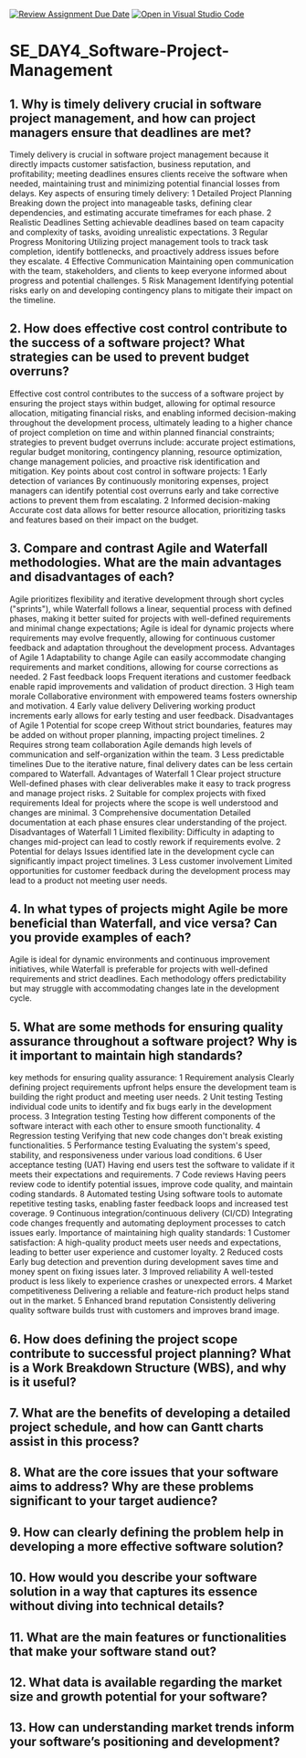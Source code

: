 [![Review Assignment Due Date](https://classroom.github.com/assets/deadline-readme-button-22041afd0340ce965d47ae6ef1cefeee28c7c493a6346c4f15d667ab976d596c.svg)](https://classroom.github.com/a/9pw6JKcu)
[![Open in Visual Studio Code](https://classroom.github.com/assets/open-in-vscode-2e0aaae1b6195c2367325f4f02e2d04e9abb55f0b24a779b69b11b9e10269abc.svg)](https://classroom.github.com/online_ide?assignment_repo_id=18459402&assignment_repo_type=AssignmentRepo)
# SE_DAY4_Software-Project-Management
## 1. Why is timely delivery crucial in software project management, and how can project managers ensure that deadlines are met?
Timely delivery is crucial in software project management because it directly impacts customer satisfaction, business reputation, and profitability; meeting deadlines ensures clients receive the software when needed, maintaining trust and minimizing potential financial losses from delays.
Key aspects of ensuring timely delivery:
1 Detailed Project Planning
Breaking down the project into manageable tasks, defining clear dependencies, and estimating accurate timeframes for each phase. 
2 Realistic Deadlines
Setting achievable deadlines based on team capacity and complexity of tasks, avoiding unrealistic expectations. 
3 Regular Progress Monitoring
Utilizing project management tools to track task completion, identify bottlenecks, and proactively address issues before they escalate. 
4 Effective Communication
Maintaining open communication with the team, stakeholders, and clients to keep everyone informed about progress and potential challenges. 
5 Risk Management
Identifying potential risks early on and developing contingency plans to mitigate their impact on the timeline. 

## 2. How does effective cost control contribute to the success of a software project? What strategies can be used to prevent budget overruns?
Effective cost control contributes to the success of a software project by ensuring the project stays within budget, allowing for optimal resource allocation, mitigating financial risks, and enabling informed decision-making throughout the development process, ultimately leading to a higher chance of project completion on time and within planned financial constraints; strategies to prevent budget overruns include: accurate project estimations, regular budget monitoring, contingency planning, resource optimization, change management policies, and proactive risk identification and mitigation. 
Key points about cost control in software projects:
1 Early detection of variances
By continuously monitoring expenses, project managers can identify potential cost overruns early and take corrective actions to prevent them from escalating. 
2 Informed decision-making
Accurate cost data allows for better resource allocation, prioritizing tasks and features based on their impact on the budget.
## 3. Compare and contrast Agile and Waterfall methodologies. What are the main advantages and disadvantages of each?
Agile prioritizes flexibility and iterative development through short cycles ("sprints"), while Waterfall follows a linear, sequential process with defined phases, making it better suited for projects with well-defined requirements and minimal change expectations; Agile is ideal for dynamic projects where requirements may evolve frequently, allowing for continuous customer feedback and adaptation throughout the development process. 
Advantages of Agile
1 Adaptability to change
Agile can easily accommodate changing requirements and market conditions, allowing for course corrections as needed. 
2 Fast feedback loops
Frequent iterations and customer feedback enable rapid improvements and validation of product direction. 
3 High team morale
Collaborative environment with empowered teams fosters ownership and motivation. 
4 Early value delivery
Delivering working product increments early allows for early testing and user feedback. 
Disadvantages of Agile
1 Potential for scope creep
Without strict boundaries, features may be added on without proper planning, impacting project timelines. 
2 Requires strong team collaboration
Agile demands high levels of communication and self-organization within the team. 
3 Less predictable timelines
Due to the iterative nature, final delivery dates can be less certain compared to Waterfall. 
Advantages of Waterfall
1 Clear project structure
Well-defined phases with clear deliverables make it easy to track progress and manage project risks. 
2 Suitable for complex projects with fixed requirements
Ideal for projects where the scope is well understood and changes are minimal. 
3 Comprehensive documentation
Detailed documentation at each phase ensures clear understanding of the project. 
Disadvantages of Waterfall
1 Limited flexibility:
Difficulty in adapting to changes mid-project can lead to costly rework if requirements evolve. 
2 Potential for delays
Issues identified late in the development cycle can significantly impact project timelines. 
3 Less customer involvement
Limited opportunities for customer feedback during the development process may lead to a product not meeting user needs.
## 4. In what types of projects might Agile be more beneficial than Waterfall, and vice versa? Can you provide examples of each?
Agile is ideal for dynamic environments and continuous improvement initiatives, while Waterfall is preferable for projects with well-defined requirements and strict deadlines. Each methodology offers predictability but may struggle with accommodating changes late in the development cycle.
## 5. What are some methods for ensuring quality assurance throughout a software project? Why is it important to maintain high standards?
key methods for ensuring quality assurance:
1 Requirement analysis
Clearly defining project requirements upfront helps ensure the development team is building the right product and meeting user needs. 
2 Unit testing
Testing individual code units to identify and fix bugs early in the development process. 
3 Integration testing
Testing how different components of the software interact with each other to ensure smooth functionality. 
4 Regression testing
Verifying that new code changes don't break existing functionalities. 
5 Performance testing
Evaluating the system's speed, stability, and responsiveness under various load conditions. 
6 User acceptance testing (UAT)
Having end users test the software to validate if it meets their expectations and requirements. 
7 Code reviews
Having peers review code to identify potential issues, improve code quality, and maintain coding standards. 
8 Automated testing
Using software tools to automate repetitive testing tasks, enabling faster feedback loops and increased test coverage. 
9 Continuous integration/continuous delivery (CI/CD)
Integrating code changes frequently and automating deployment processes to catch issues early. 
Importance of maintaining high quality standards:
1 Customer satisfaction:
A high-quality product meets user needs and expectations, leading to better user experience and customer loyalty. 
2 Reduced costs
Early bug detection and prevention during development saves time and money spent on fixing issues later. 
3 Improved reliability
A well-tested product is less likely to experience crashes or unexpected errors. 
4 Market competitiveness
Delivering a reliable and feature-rich product helps stand out in the market. 
5 Enhanced brand reputation
Consistently delivering quality software builds trust with customers and improves brand image.
## 6. How does defining the project scope contribute to successful project planning? What is a Work Breakdown Structure (WBS), and why is it useful?
## 7. What are the benefits of developing a detailed project schedule, and how can Gantt charts assist in this process?
## 8. What are the core issues that your software aims to address? Why are these problems significant to your target audience?
## 9. How can clearly defining the problem help in developing a more effective software solution?
## 10. How would you describe your software solution in a way that captures its essence without diving into technical details?
## 11. What are the main features or functionalities that make your software stand out?
## 12. What data is available regarding the market size and growth potential for your software?
## 13. How can understanding market trends inform your software’s positioning and development?
